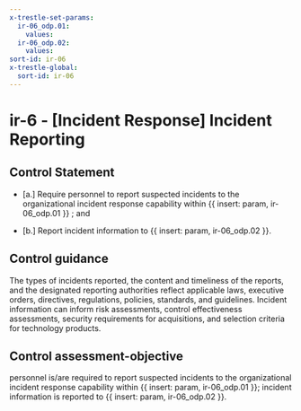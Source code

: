 ```yaml
---
x-trestle-set-params:
  ir-06_odp.01:
    values:
  ir-06_odp.02:
    values:
sort-id: ir-06
x-trestle-global:
  sort-id: ir-06
---
```


# ir-6 - \[Incident Response\] Incident Reporting

## Control Statement

- \[a.\] Require personnel to report suspected incidents to the organizational incident response capability within {{ insert: param, ir-06_odp.01 }} ; and

- \[b.\] Report incident information to {{ insert: param, ir-06_odp.02 }}.

## Control guidance

The types of incidents reported, the content and timeliness of the reports, and the designated reporting authorities reflect applicable laws, executive orders, directives, regulations, policies, standards, and guidelines. Incident information can inform risk assessments, control effectiveness assessments, security requirements for acquisitions, and selection criteria for technology products.

## Control assessment-objective

personnel is/are required to report suspected incidents to the organizational incident response capability within {{ insert: param, ir-06_odp.01 }};
incident information is reported to {{ insert: param, ir-06_odp.02 }}.
